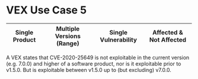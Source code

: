 # VEX Use Case 5

| Single Product | Multiple Versions (Range) | Single Vulnerability | Affected & Not Affected |
| --- | --- | --- | --- |

A VEX states that CVE-2020-25649 is not exploitable in the current version (e.g. 7.0.0) and higher of a software product, 
nor is it exploitable prior to v1.5.0. But is exploitable between v1.5.0 up to (but excluding) v7.0.0.
